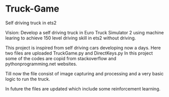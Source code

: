 # Truck-Game
Self driving truck in ets2

Vision: Develop a self driving truck in Euro Truck Simulator 2 using machine learing to achieve 150 level driving skill in ets2 without driving.


This project is inspired from self driving cars developing now a days.
Here two files are uploaded TruckGame.py and DirectKeys.py
In this project some of the codes are copid from stackoverflow and pythonprogramming.net websites.

Till now the file consist of image capturing and processing and a very basic logic to run the truck.

In future the files are updated which include some reinforcement learning.
